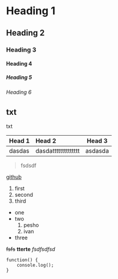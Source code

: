 # Heading 1
## Heading 2
### Heading 3
#### Heading 4
##### Heading 5
###### Heading 6

txt
---
txt

| Head 1 | Head 2 | Head 3 |
|--------|:-------|--------|
|dasdas |dasdatttttttttttttt| asdasda|

> fsdsdf

[github](http://github.com)

1. first
2. second
3. third

- one
- two
    1. pesho
    2. ivan
- three

~~fsfs~~
**tterte**
*fsdfsdfsd*

```
function() {
    console.log();
}
```
